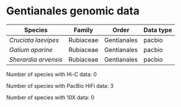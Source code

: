 # Gentianales genomic data

| Species | Family | Order | Data type |
| -- | --- | --- | --- |
| *Cruciata laevipes* | Rubiaceae | Gentianales | pacbio |
| *Galium aparine* | Rubiaceae | Gentianales | pacbio |
| *Sherardia arvensis* | Rubiaceae | Gentianales | pacbio |

Number of species with Hi-C data: 0

Number of species with PacBio HiFi data: 3

Number of species with 10X data: 0
